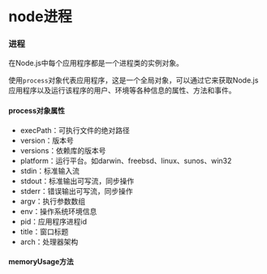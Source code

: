 # node进程

### 进程

在Node.js中每个应用程序都是一个进程类的实例对象。

使用`process`对象代表应用程序，这是一个全局对象，可以通过它来获取Node.js应用程序以及运行该程序的用户、环境等各种信息的属性、方法和事件。

#### process对象属性

- execPath：可执行文件的绝对路径
- version：版本号
- versions：依赖库的版本号
- platform：运行平台。如darwin、freebsd、linux、sunos、win32
- stdin：标准输入流
- stdout：标准输出可写流，同步操作
- stderr：错误输出可写流，同步操作
- argv：执行参数数组
- env：操作系统环境信息
- pid：应用程序进程id
- title：窗口标题
- arch：处理器架构

#### memoryUsage方法